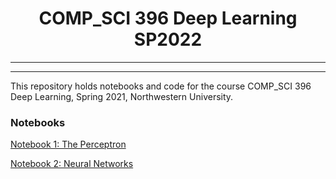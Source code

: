 <h1 align="center">COMP_SCI 396 Deep Learning SP2022</h1>
<hr/>

---

This repository holds notebooks and code for the course COMP_SCI 396 Deep Learning, Spring 2021, Northwestern University.

### Notebooks

[Notebook 1: The Perceptron](https://colab.research.google.com/drive/1QPB7sZo2DLSSLKylGK_nbAFsOTe70seB?usp=sharing)

[Notebook 2: Neural Networks](https://colab.research.google.com/drive/1invEyaPYNSK_OE7uNBikYapDXuC3oGvT?usp=sharing)
